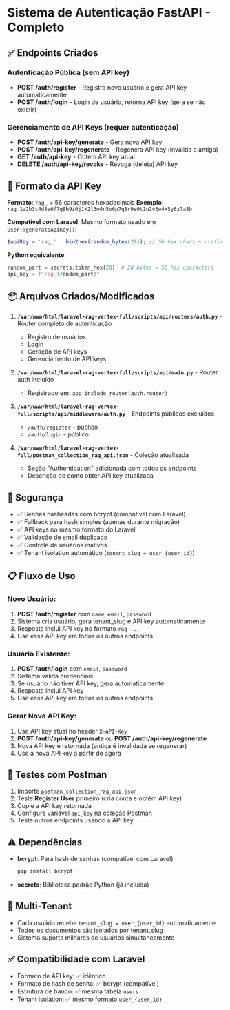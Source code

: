 # Sistema de Autenticação FastAPI - Completo

## ✅ Endpoints Criados

### Autenticação Pública (sem API key)
- **POST /auth/register** - Registra novo usuário e gera API key automaticamente
- **POST /auth/login** - Login de usuário, retorna API key (gera se não existir)

### Gerenciamento de API Keys (requer autenticação)
- **POST /auth/api-key/generate** - Gera nova API key
- **POST /auth/api-key/regenerate** - Regenera API key (invalida a antiga)
- **GET /auth/api-key** - Obtém API key atual
- **DELETE /auth/api-key/revoke** - Revoga (deleta) API key

## 🔑 Formato da API Key

**Formato**: `rag_` + 56 caracteres hexadecimais
**Exemplo**: `rag_1a2b3c4d5e6f7g8h9i0j1k2l3m4n5o6p7q8r9s0t1u2v3w4x5y6z7a8b`

**Compatível com Laravel**: Mesmo formato usado em `User::generateApiKey()`:
```php
$apiKey = 'rag_' . bin2hex(random_bytes(28)); // 56 hex chars + prefix = 60 chars
```

**Python equivalente**:
```python
random_part = secrets.token_hex(28)  # 28 bytes = 56 hex characters
api_key = f"rag_{random_part}"
```

## 📦 Arquivos Criados/Modificados

1. **`/var/www/html/laravel-rag-vertex-full/scripts/api/routers/auth.py`** - Router completo de autenticação
   - Registro de usuários
   - Login
   - Geração de API keys
   - Gerenciamento de API keys

2. **`/var/www/html/laravel-rag-vertex-full/scripts/api/main.py`** - Router auth incluído
   - Registrado em: `app.include_router(auth.router)`

3. **`/var/www/html/laravel-rag-vertex-full/scripts/api/middleware/auth.py`** - Endpoints públicos excluídos
   - `/auth/register` - público
   - `/auth/login` - público

4. **`/var/www/html/laravel-rag-vertex-full/postman_collection_rag_api.json`** - Coleção atualizada
   - Seção "Authentication" adicionada com todos os endpoints
   - Descrição de como obter API key atualizada

## 🔐 Segurança

- ✅ Senhas hasheadas com bcrypt (compatível com Laravel)
- ✅ Fallback para hash simples (apenas durante migração)
- ✅ API keys no mesmo formato do Laravel
- ✅ Validação de email duplicado
- ✅ Controle de usuários inativos
- ✅ Tenant isolation automático (`tenant_slug = user_{user_id}`)

## 📋 Fluxo de Uso

### Novo Usuário:
1. **POST /auth/register** com `name`, `email`, `password`
2. Sistema cria usuário, gera tenant_slug e API key automaticamente
3. Resposta inclui API key no formato `rag_...`
4. Use essa API key em todos os outros endpoints

### Usuário Existente:
1. **POST /auth/login** com `email`, `password`
2. Sistema valida credenciais
3. Se usuário não tiver API key, gera automaticamente
4. Resposta inclui API key
5. Use essa API key em todos os outros endpoints

### Gerar Nova API Key:
1. Use API key atual no header `X-API-Key`
2. **POST /auth/api-key/generate** ou **POST /auth/api-key/regenerate**
3. Nova API key é retornada (antiga é invalidada se regenerar)
4. Use a nova API key a partir de agora

## 🧪 Testes com Postman

1. Importe `postman_collection_rag_api.json`
2. Teste **Register User** primeiro (cria conta e obtém API key)
3. Copie a API key retornada
4. Configure variável `api_key` na coleção Postman
5. Teste outros endpoints usando a API key

## ⚠️ Dependências

- **bcrypt**: Para hash de senhas (compatível com Laravel)
  ```bash
  pip install bcrypt
  ```
- **secrets**: Biblioteca padrão Python (já incluída)

## 🎯 Multi-Tenant

- Cada usuário recebe `tenant_slug = user_{user_id}` automaticamente
- Todos os documentos são isolados por tenant_slug
- Sistema suporta milhares de usuários simultaneamente

## ✅ Compatibilidade com Laravel

- Formato de API key: ✅ idêntico
- Formato de hash de senha: ✅ bcrypt (compatível)
- Estrutura de banco: ✅ mesma tabela `users`
- Tenant isolation: ✅ mesmo formato `user_{user_id}`
